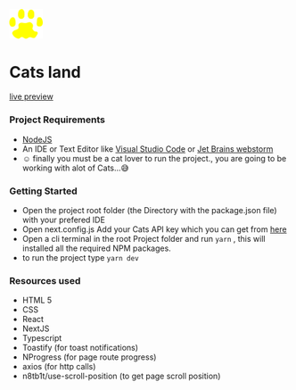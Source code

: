 <img title="a title" alt="Paw" src="./src/public/paw.svg" style="width:60px">

# Cats land 
 [live preview](https://cats-land.vercel.app/)
 
### Project Requirements 
 - [NodeJS](https://nodejs.org/en/download/)
 - An IDE or Text Editor like [Visual Studio Code](https://code.visualstudio.com/) or [Jet Brains webstorm](https://www.jetbrains.com/webstorm/download/)
 -  ☺ finally you must be a cat lover to run the project., you are going to be working with alot of Cats...😅
  

### Getting Started

- Open the project root folder (the Directory with the package.json file) with your prefered IDE
- Open next.config.js Add your Cats API key which you can get from [here](https://thecatapi.com/)
- Open a cli terminal in the root Project folder and run `yarn` , this will installed all the required NPM packages.
- to run the project type `yarn dev` 

  

### Resources used 
 - HTML 5 
 - CSS
 - React 
 - NextJS
 - Typescript
 - Toastify (for toast notifications)
 - NProgress (for page route progress)
 - axios (for http calls)
 - n8tb1t/use-scroll-position (to get page scroll position)
